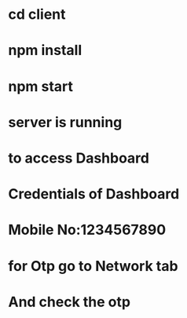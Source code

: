 # cd client
# npm install
# npm start
# server is running
# to access Dashboard
# Credentials of Dashboard
# Mobile No:1234567890
# for Otp go to Network tab
# And check the otp 
